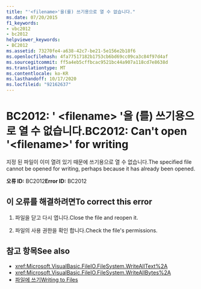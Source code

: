 ```yaml
---
title: "'<filename>'을(를) 쓰기용으로 열 수 없습니다."
ms.date: 07/20/2015
f1_keywords:
- vbc2012
- bc2012
helpviewer_keywords:
- BC2012
ms.assetid: 73270fe4-a638-42c7-be21-5e156e2b18f6
ms.openlocfilehash: 4fa77517182b1753cb6bd69cc09ca3c84f97d4af
ms.sourcegitcommit: ff5a4eb5cffbcac9521bc44a907a118cd7e8638d
ms.translationtype: MT
ms.contentlocale: ko-KR
ms.lasthandoff: 10/17/2020
ms.locfileid: "92162637"
---
```

# <a name="bc2012-cant-open-filename-for-writing"></a><span data-ttu-id="badfe-102">BC2012: ' \<filename> '을 (를) 쓰기용으로 열 수 없습니다.</span><span class="sxs-lookup"><span data-stu-id="badfe-102">BC2012: Can't open '\<filename>' for writing</span></span>

<span data-ttu-id="badfe-103">지정 된 파일이 이미 열려 있기 때문에 쓰기용으로 열 수 없습니다.</span><span class="sxs-lookup"><span data-stu-id="badfe-103">The specified file cannot be opened for writing, perhaps because it has already been opened.</span></span>

 <span data-ttu-id="badfe-104">**오류 ID:** BC2012</span><span class="sxs-lookup"><span data-stu-id="badfe-104">**Error ID:** BC2012</span></span>

## <a name="to-correct-this-error"></a><span data-ttu-id="badfe-105">이 오류를 해결하려면</span><span class="sxs-lookup"><span data-stu-id="badfe-105">To correct this error</span></span>

1. <span data-ttu-id="badfe-106">파일을 닫고 다시 엽니다.</span><span class="sxs-lookup"><span data-stu-id="badfe-106">Close the file and reopen it.</span></span>

2. <span data-ttu-id="badfe-107">파일의 사용 권한을 확인 합니다.</span><span class="sxs-lookup"><span data-stu-id="badfe-107">Check the file's permissions.</span></span>

## <a name="see-also"></a><span data-ttu-id="badfe-108">참고 항목</span><span class="sxs-lookup"><span data-stu-id="badfe-108">See also</span></span>

- <xref:Microsoft.VisualBasic.FileIO.FileSystem.WriteAllText%2A>
- <xref:Microsoft.VisualBasic.FileIO.FileSystem.WriteAllBytes%2A>
- [<span data-ttu-id="badfe-109">파일에 쓰기</span><span class="sxs-lookup"><span data-stu-id="badfe-109">Writing to Files</span></span>](../../developing-apps/programming/drives-directories-files/writing-to-files.md)
